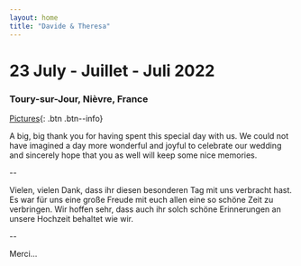 ```yaml
---
layout: home
title: "Davide & Theresa"
---
```

# 23 July - Juillet - Juli 2022
### Toury-sur-Jour, Nièvre, France

[Pictures](rsvp.md){: .btn .btn--info}

A big, big thank you for having spent this special day with us.
We could not have imagined a day more wonderful and joyful to celebrate our wedding and sincerely hope that you as well will keep some nice memories. 

--

Vielen, vielen Dank, dass ihr diesen besonderen Tag mit uns verbracht hast.
Es war für uns eine große Freude mit euch allen eine so schöne Zeit zu verbringen.
Wir hoffen sehr, dass auch ihr solch schöne Erinnerungen an unsere Hochzeit behaltet wie wir.

--

Merci...



